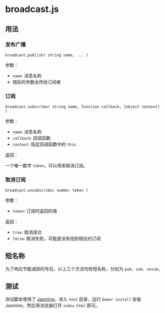 # broadcast.js

## 用法

### 发布广播

    broadcast.publish( string name, ... )

参数：

* `name`: 消息名称
* 随后的参数会传给订阅者

### 订阅

    broadcast.subscribe( string name, function callback, [object context] )

参数：

* `name`: 消息名称
* `callback`: 回调函数
* `context`: 指定回调函数中的 `this`

返回：

一个唯一数字 `token`，可以用来取消订阅。

### 取消订阅

    broadcast.unsubscribe( number token )

参数：

* `token`: 订阅时返回的值

返回：

* `true`: 取消成功
* `false`: 取消失败，可能是没有找到相应的订阅

## 短名称

为了响应节能减排的号召，以上三个方法均有短名称，分别为 `pub`、`sub`、`unsub`。

## 测试

测试脚本使用了 [Jasmine](http://pivotal.github.io/jasmine/)。进入 `test` 目录，运行 `bower install` 安装 Jasmine，然后用浏览器打开 `index.html` 即可。
